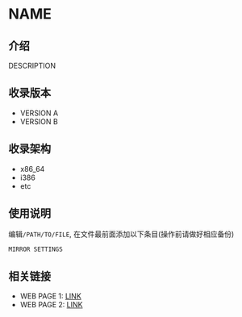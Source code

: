 # NAME

## 介绍

DESCRIPTION

## 收录版本

* VERSION A
* VERSION B

## 收录架构

* x86_64
* i386
* etc

## 使用说明

编辑`/PATH/TO/FILE`, 在文件最前面添加以下条目(操作前请做好相应备份)

```
MIRROR SETTINGS
```

## 相关链接

* WEB PAGE 1: [LINK](LINK)
* WEB PAGE 2: [LINK](LINK)
